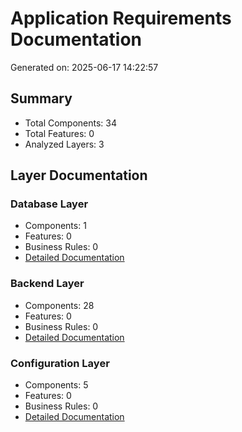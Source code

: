 # Application Requirements Documentation

Generated on: 2025-06-17 14:22:57

## Summary

- Total Components: 34
- Total Features: 0
- Analyzed Layers: 3

## Layer Documentation

### Database Layer
- Components: 1
- Features: 0
- Business Rules: 0
- [Detailed Documentation](./database_requirements_20250617_142257.md)

### Backend Layer
- Components: 28
- Features: 0
- Business Rules: 0
- [Detailed Documentation](./backend_requirements_20250617_142257.md)

### Configuration Layer
- Components: 5
- Features: 0
- Business Rules: 0
- [Detailed Documentation](./configuration_requirements_20250617_142257.md)

